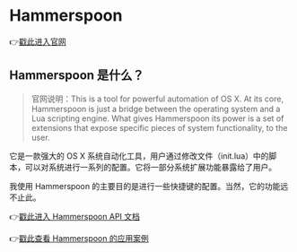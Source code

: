 # Hammerspoon

👉[戳此进入官网](http://www.hammerspoon.org)

## Hammerspoon 是什么？

> 官网说明：This is a tool for powerful automation of OS X. At its core, Hammerspoon is just a bridge between the operating system and a Lua scripting engine. What gives Hammerspoon its power is a set of extensions that expose specific pieces of system functionality, to the user.

它是一款强大的 OS X 系统自动化工具，用户通过修改文件（init.lua）中的脚本，可以对系统进行一系列的配置。它将一部分系统扩展功能暴露给了用户。

我使用 Hammerspoon 的主要目的是进行一些快捷键的配置。当然，它的功能远不止此。

👉[戳此进入 Hammerspoon API 文档](http://www.hammerspoon.org/docs/index.html)

👉[戳此查看 Hammerspoon 的应用案例](https://www.hammerspoon.org/Spoons/)
